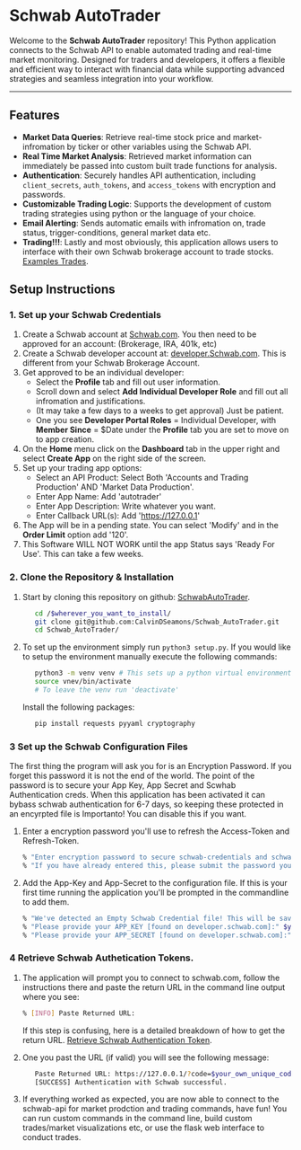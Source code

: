 # Schwab AutoTrader

Welcome to the **Schwab AutoTrader** repository!  This Python application connects to the Schwab API to enable automated trading and real-time market monitoring. Designed for traders and developers, it offers a flexible and efficient way to interact with financial data while supporting advanced strategies and seamless integration into your workflow.

---

## Features

- **Market Data Queries**: Retrieve real-time stock price and market-infromation by ticker or other variables using the Schwab API.
- **Real Time Market Analysis**: Retrieved market information can immediately be passed into custom built trade functions for analysis.
- **Authentication**: Securely handles API authentication, including `client_secrets`, `auth_tokens`, and `access_tokens` with encryption and passwords.
- **Customizable Trading Logic**: Supports the development of custom trading strategies using python or the language of your choice.
- **Email Alerting**: Sends automatic emails with infromation on, trade status, trigger-conditions, general market data etc. 
- **Trading!!!**: Lastly and most obviously, this application allows users to interface with their own Schwab brokerage account to trade stocks. [Examples Trades](docs/orderform.md).

## Setup Instructions

### 1. Set up your Schwab Credentials 
 1) Create a Schwab account at [Schwab.com](https://www.schwab.com/client-home). You then need to be approved for an account: (Brokerage, IRA, 401k, etc)
 2) Create a Schwab developer account at: [developer.Schwab.com](https://developer.schwab.com). This is different from your Schwab Brokerage Account.
 3) Get approved to be an individual developer:
    * Select the **Profile** tab and fill out user information. 
    * Scroll down and select **Add Individual Developer Role** and fill out all infromation and justifications. 
    * (It may take a few days to a weeks to get approval) Just be patient. 
    * One you see **Developer Portal Roles** = Individual Developer, with **Member Since** = $Date under the **Profile** tab you are set to move on to app creation.  
 4) On the **Home** menu click on the **Dashboard** tab in the upper right and select **Create App** on the right side of the screen.
 5) Set up your trading app options:
    * Select an API Product: Select Both 'Accounts and Trading Production' AND 'Market Data Production'. 
    * Enter App Name: Add 'autotrader'
    * Enter App Description: Write whatever you want.
    * Enter Callback URL(s): Add 'https://127.0.0.1'
 6) The App will be in a pending state. You can select 'Modify' and in the **Order Limit** option add '120'. 
 7) This Software WILL NOT WORK until the app Status says 'Ready For Use'. This can take a few weeks. 



### 2. Clone the Repository & Installation
   1) Start by cloning this repository on github: [SchwabAutoTrader](https://github.com/CalvinDSeamons/Schwab_AutoTrader.git).

      ```bash
         cd /$wherever_you_want_to_install/
         git clone git@github.com:CalvinDSeamons/Schwab_AutoTrader.git
         cd Schwab_AutoTrader/
      ```
   2) To set up the environment simply run ```python3 setup.py```.
      If you would like to setup the environment manually execute the following commands:
      ```bash
         python3 -m venv venv # This sets up a python virtual environment
         source vnev/bin/activate
         # To leave the venv run 'deactivate'
      ```
      Install the following packages:
      ```bash
         pip install requests pyyaml cryptography 
      ```

### 3 Set up the Schwab Configuration Files
   The first thing the program will ask you for is an Encryption Password. If you forget this password it is not the end of the world. The point of the password is to secure your App Key, App Secret and Scwhab Authentication creds.
   When this application has been activated it can bybass schwab authentication for 6-7 days, so keeping these protected in an encyrpted file is Importanto! You can disable this if you want. 
   1) Enter a encryption password you'll use to refresh the Access-Token and Refresh-Token.
      ```bash
      % "Enter encryption password to secure schwab-credentials and schwab-tokens."
      % "If you have already entered this, please submit the password you set:" $Your_password
      ```
   2) Add the App-Key and App-Secret to the configuration file. If this is your first time running the application you'll be prompted in the commandline to add them.
      ```bash
      % "We've detected an Empty Schwab Credential file! This will be saved in an encryped file at ~/.schwab_auto_trader/schwab-credentials.yaml"
      % "Please provide your APP_KEY [found on developer.schwab.com]:" $your_app_key
      % "Please provide your APP_SECRET [found on developer.schwab.com]:" $your_app_secret
      ```

### 4 Retrieve Schwab Authetication Tokens. 
   1) The application will prompt you to connect to schwab.com, follow the instructions there and paste the return URL in the command line output where you see: 
      ```bash
      % [INFO] Paste Returned URL:
      ```
      If this step is confusing, here is a detailed breakdown of how to get the return URL. [Retrieve Schwab Authentication Token](docs/schwab-authentication.md).

   2) One you past the URL (if valid) you will see the following message: 
      ```bash
         Paste Returned URL: https://127.0.0.1/?code=$your_own_unique_code&session=$your_own_unique_session
         [SUCCESS] Authentication with Schwab successful.
      ```
   3) If everything worked as expected, you are now able to connect to the schwab-api for market prodction and trading commands, have fun!
      You can run custom commands in the command line, build custom trades/market visualizations etc, or use the flask web interface to conduct trades. 
